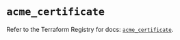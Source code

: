 # `acme_certificate`

Refer to the Terraform Registry for docs: [`acme_certificate`](https://registry.terraform.io/providers/vancluever/acme/2.34.0/docs/resources/certificate).
